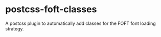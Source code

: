 # postcss-foft-classes
A postcss plugin to automatically add classes for the FOFT font loading strategy.
